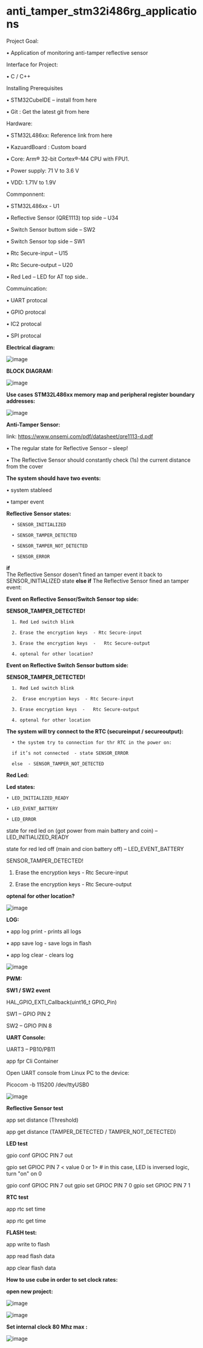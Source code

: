 # anti_tamper_stm32i486rg_applications

Project Goal:

  • Application of monitoring anti-tamper reflective sensor  

Interface for Project:

  • C / C++

Installing Prerequisites
  
  • STM32CubeIDE – install from here
  
  •  Git : Get the latest git from here
 
 Hardware: 
 
  • STM32L486xx: Reference link from here
 
  • KazuardBoard : Custom board
   
  • Core: Arm® 32-bit Cortex®-M4 CPU with FPU1. 
    
  • Power supply: 71 V to 3.6 V
  
  • VDD: 1.71V to 1.9V 

Commponnent:
    
  • STM32L486xx - U1

  • Reflective Sensor (QRE1113)  top side – U34

  • Switch Sensor buttom side – SW2 

  • Switch Sensor top side – SW1

  • Rtc Secure-input – U15

  • Rtc Secure-output – U20

  • Red Led – LED for AT top side..

Commuincation:

  • UART protocal 

  • GPIO protocal 

  • IC2 protocal 

  • SPI protocal 
    
**Electrical diagram:**

  ![image](https://user-images.githubusercontent.com/66781442/207282876-06437a75-6c3c-406b-b0d1-2d2dc99c1788.png)
      
**BLOCK DIAGRAM:**

  ![image](https://user-images.githubusercontent.com/66781442/207283037-4d896c61-894d-4b01-9952-bd1169d6322e.png)
      
**Use cases**
**STM32L486xx memory map and peripheral register boundary addresses:**
    
  ![image](https://user-images.githubusercontent.com/66781442/207283564-97990f3e-6f13-45f1-97a4-ec68baa4f6c6.png)
      
      
**Anti-Tamper Sensor:**

  link: https://www.onsemi.com/pdf/datasheet/qre1113-d.pdf

  • The regular state for Reflective Sensor – sleep! 

  • The Reflective Sensor should constantly check (1s) the current  distance from the cover 

  **The system should have two events:**

  • system stableed 

  • tamper event

  **Reflective Sensor states:**

      • SENSOR_INITIALIZED

      • SENSOR_TAMPER_DETECTED

      • SENSOR_TAMPER_NOT_DETECTED

      • SENSOR_ERROR

  **if**  
        The Reflective Sensor dosen’t fined an tamper event it back to SENSOR_INITIALIZED 	state 
  **else if**
        The Reflective Sensor fined an tamper event:

  **Event on Reflective Sensor/Switch Sensor top side:**

  **SENSOR_TAMPER_DETECTED!**

      1. Red Led switch blink

      2. Erase the encryption keys  - Rtc Secure-input 

      3. Erase the encryption keys  -   Rtc Secure-output

      4. optenal for other location?

  **Event on Reflective Switch Sensor buttom side:**

  **SENSOR_TAMPER_DETECTED!** 

      1. Red Led switch blink

      2.  Erase encryption keys  - Rtc Secure-input 

      3. Erase encryption keys  -   Rtc Secure-output

      4. optenal for other location	
      
  **The system will try connect to the RTC (secureinput / secureoutput):**
      
      • the system try to connection for thr RTC in the power on:
      
      if it’s not connected  - state SENSOR_ERROR
      
      else  - SENSOR_TAMPER_NOT_DETECTED 
      
      
**Red Led:**

**Led states:**
  
    • LED_INITIALIZED_READY
    
    • LED_EVENT_BATTERY
    
    • LED_ERROR
	
  state for red led on (got power from main battery and coin) – 	  LED_INITIALIZED_READY
	
  state for red led off (main and cion battery off) –             	LED_EVENT_BATTERY
	   
  SENSOR_TAMPER_DETECTED!
        
  1. Erase the encryption keys  - Rtc Secure-input 
        
  2. Erase the encryption keys  -   Rtc Secure-output

**optenal for other location?**

  ![image](https://user-images.githubusercontent.com/66781442/207285369-087d4650-2bd6-4982-9536-7208ac08774a.png)

**LOG:**

  • app log print - prints all logs

  • app save log  - save logs in flash

  • app log clear - clears log
    
  ![image](https://user-images.githubusercontent.com/66781442/207285586-ac053b44-bd25-4a17-ad43-5d69a9e160e6.png)

    
**PWM:**

**SW1 / SW2 event**
   
   HAL_GPIO_EXTI_Callback(uint16_t GPIO_Pin)
   
   SW1 – GPIO PIN 2
   
   SW2 – GPIO PIN 8
   
**UART Console:**
  
  UART3 – PB10/PB11
  
  app fpr Cli Container
  
  Open UART console from Linux PC to the device:
  
  Picocom -b 115200 /dev/ttyUSB0

   ![image](https://user-images.githubusercontent.com/66781442/207285920-249fcc2b-d176-4504-a50b-b3f6dfb2ad7b.png)
    
    
**Reflective Sensor test**

  app set distance (Threshold)

  app get distance (TAMPER_DETECTED / TAMPER_NOT_DETECTED)

**LED test**

  
  gpio conf GPIOC PIN 7 out
  
  gpio set GPIOC PIN 7 < value 0 or 1> # in this case, LED is inversed logic, turn "on" on 0
  
  gpio conf GPIOC PIN 7 out gpio set GPIOC PIN 7 0 gpio set GPIOC PIN 7 1

**RTC test**

  app rtc set time 

  app rtc get time

**FLASH test:**

  app write to flash 

  app read flash data
  
  app clear flash data 


**How to use cube in order to set clock rates:**
  
  **open new project:**
    
   ![image](https://user-images.githubusercontent.com/66781442/207286356-af53610e-77eb-441e-8fc1-64cb93efd246.png)
    
   ![image](https://user-images.githubusercontent.com/66781442/207286435-27cbc6f3-7ef9-48c5-9cc3-902eee0ecba0.png)
    
  **Set internal clock 80 Mhz max :**
  
   ![image](https://user-images.githubusercontent.com/66781442/207286679-66711de9-801b-434b-b12e-5ef0cbf9ef06.png)





